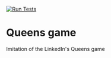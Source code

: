 [![Run Tests](https://github.com/TheMineWay/queens-game/actions/workflows/test.yml/badge.svg)](https://github.com/TheMineWay/queens-game/actions/workflows/test.yml)

# Queens game

Imitation of the LinkedIn's Queens game
